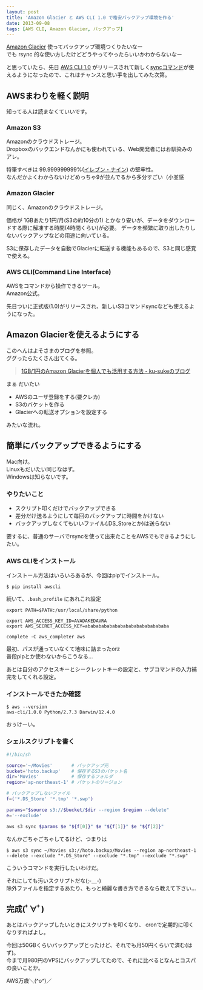```yaml
---
layout: post
title: 'Amazon Glacier と AWS CLI 1.0 で格安バックアップ環境を作る'
date: 2013-09-08
tags: [AWS CLI, Amazon Glacier, バックアップ]
---
```


[Amazon Glacier][Glacier] 使ってバックアップ環境つくりたいなー  
でも rsync 的な使い方したけどどうやってやったらいいかわからないなー

と思っていたら、先日 [AWS CLI 1.0][cli] がリリースされて新しく[syncコマンド][sync]が使えるようになったので、これはチャンスと思い手を出してみた次第。

## AWSまわりを軽く説明
知ってる人は読まなくていいです。

### Amazon S3
Amazonのクラウドストレージ。  
Dropboxのバックエンドなんかにも使われている、Web開発者にはお馴染みのアレ。

特筆すべきは 99.999999999%([イレブン・ナイン][nines]) の堅牢性。  
なんだかよくわからないけどめっちゃ9が並んでるから多分すごい（小並感

### Amazon Glacier
同じく、Amazonのクラウドストレージ。

価格が 1GBあたり1円/月(S3の約10分の1) とかなり安いが、データをダウンロードする際に解凍する時間(4時間くらい)が必要。
データを頻繁に取り出したりしないバックアップなどの用途に向いている。

S3に保存したデータを自動でGlacierに転送する機能もあるので、S3と同じ感覚で使える。

### AWS CLI(Command Line Interface)
AWSをコマンドから操作できるツール。  
Amazon公式。

先日ついに正式版(1.0)がリリースされ、新しいS3コマンドsyncなども使えるようになった。


## Amazon Glacierを使えるようにする
このへんはよそさまのブログを参照。  
ググったらたくさん出てくる。

> [1GB/1円のAmazon Glacierを個人でも活用する方法 - ku-sukeのブログ](http://blog.ku-suke.jp/entry/20130114)

まぁ だいたい

- AWSのユーザ登録をする(要クレカ)
- S3のバケットを作る
- Glacierへの転送オプションを設定する

みたいな流れ。

## 簡単にバックアップできるようにする
Mac向け。  
Linuxもだいたい同じなはず。  
Windowsは知らないです。

### やりたいこと
- スクリプト叩くだけでバックアップできる
- 差分だけ送るようにして毎回のバックアップに時間をかけない
- バックアップしなくてもいいファイル(.DS\_Storeとか)は送らない

要するに、普通のサーバでrsyncを使って出来たことをAWSでもできるようにしたい。

### AWS CLIをインストール
インストール方法はいろいろあるが、今回はpipでインストール。

```
$ pip install awscli
```

続いて、`.bash_profile` にあれこれ設定

```
export PATH=$PATH:/usr/local/share/python

export AWS_ACCESS_KEY_ID=AVADAKEDAVRA
export AWS_SECRET_ACCESS_KEY=abababababababababababababababa

complete -C aws_completer aws
```

最初、パスが通っていなくて地味に詰まったorz  
普段pipとか使わないからこうなる...

あとは自分のアクセスキーとシークレットキーの設定と、サブコマンドの入力補完をしてくれる設定。

### インストールできたか確認

```
$ aws --version
aws-cli/1.0.0 Python/2.7.3 Darwin/12.4.0
```

おぅけーい。

### シェルスクリプトを書く
``` sh
#!/bin/sh

source='~/Movies'       # バックアップ元
bucket='hoto.backup'    # 保存するS3のバケット名
dir='Movies'            # 保存するフォルダ
region='ap-northeast-1' # バケットのリージョン

# バックアップしないファイル
f=('*.DS_Store' '*.tmp' '*.swp')

params="$source s3://$bucket/$dir --region $region --delete"
e='--exclude'

aws s3 sync $params $e "${f[0]}" $e "${f[1]}" $e "${f[2]}"
```

なんかごちゃごちゃしてるけど、つまりは

```
$ aws s3 sync ~/Movies s3://hoto.backup/Movies --region ap-northeast-1 --delete --exclude "*.DS_Store" --exclude "*.tmp" --exclude "*.swp"
```

こういうコマンドを実行したいわけだ。

それにしても汚いスクリプトだな(;-＿-)  
除外ファイルを指定するあたり、もっと綺麗な書き方できるなら教えて下さい...

## 完成(ﾟ∀ﾟ)
あとはバックアップしたいときにスクリプトを叩くなり、
cronで定期的に叩くなりすればよし。

今回は50GBくらいバックアップとったけど、それでも月50円くらいで済む(はず)。  
今まで月980円のVPSにバックアップしてたので、それに比べるとなんとコスパの良いことか。

AWS万歳＼(^o^)／

[Glacier]: http://aws.amazon.com/jp/glacier/
[cli]: http://aws.amazon.com/jp/cli/
[sync]: http://docs.aws.amazon.com/cli/latest/reference/s3/sync.html
[nines]: http://www.sophia-it.com/content/99.999999999
